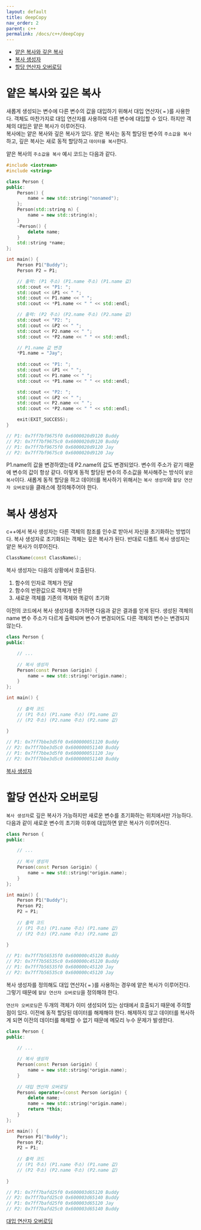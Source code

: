 ```yaml
---
layout: default
title: deepCopy
nav_order: 2
parent: c++ 
permalink: /docs/c++/deepCopy
---
```


* [얕은 복사와 깊은 복사](#얕은-복사와-깊은-복사)
* [복사 생성자](#복사-생성자)
* [할당 연산자 오버로딩](#할당-연산자-오버로딩)

# 얕은 복사와 깊은 복사

새롭게 생성되는 변수에 다른 변수의 값을 대입하기 위해서 대입 연산자( `=` )를 사용한다. 객체도 마찬가지로 대입 연산자를 사용하여 다른 변수에 대입할 수 있다. 하지만 객체의 대입은 얕은 복사가 이루어진다.  
복사에는 얕은 복사와 깊은 복사가 있다. 얕은 복사는 동적 할당된 변수의 `주소값을 복사`하고, 깊은 복사는 새로 동적 할당하고 `데이터를 복사`한다.  

얕은 복사의 `주소값을 복사` 예시 코드는 다음과 같다. 

```cpp
#include <iostream>
#include <string>

class Person {
public:
    Person() {
        name = new std::string("nonamed");
    };
    Person(std::string n) {
        name = new std::string(n);
    }
	~Person() {
		delete name;
	}
    std::string	*name;
};

int main() {
    Person P1("Buddy");
    Person P2 = P1;

	// 출력: (P1 주소) (P1.name 주소) (P1.name 값)
	std::cout << "P1: ";
	std::cout << &P1 << " ";
	std::cout << P1.name << " ";
	std::cout << *P1.name << " " << std::endl;

	// 출력: (P2 주소) (P2.name 주소) (P2.name 값)
	std::cout << "P2: ";
	std::cout << &P2 << " ";
	std::cout << P2.name << " ";
	std::cout << *P2.name << " " << std::endl;

	// P1.name 값 변경
    *P1.name = "Jay";
	
	std::cout << "P1: ";
	std::cout << &P1 << " ";
	std::cout << P1.name << " ";
	std::cout << *P1.name << " " << std::endl;

	std::cout << "P2: ";
	std::cout << &P2 << " ";
	std::cout << P2.name << " ";
	std::cout << *P2.name << " " << std::endl;

    exit(EXIT_SUCCESS);
}

// P1: 0x7ff7bf9675f0 0x6000020d9120 Buddy 
// P2: 0x7ff7bf9675c0 0x6000020d9120 Buddy 
// P1: 0x7ff7bf9675f0 0x6000020d9120 Jay 
// P2: 0x7ff7bf9675c0 0x6000020d9120 Jay  
```  

P1.name의 값을 변경하였는데 P2.name의 값도 변경되었다. 변수의 주소가 같기 때문에 변수의 값이 항상 같다. 이렇게 동적 할당된 변수의 주소값을 복사해주는 방식이 `얕은 복사`이다. 새롭게 동적 할당을 하고 데이터를 복사하기 위해서는 `복사 생성자`와 `할당 연산자 오버로딩`을 클래스에 정의해주어야 한다.  


# 복사 생성자

c++에서 복사 생성자는 다른 객체의 참조를 인수로 받아서 자신을 초기화하는 방법이다. 복사 생성자로 초기화되는 객체는 깊은 복사가 된다. 반대로 디폴트 복사 생성자는 얕은 복사가 이루어진다.

```cpp
ClassName(const ClassName&);
```

복사 생성자는 다음의 상황에서 호출된다.  
1. 함수의 인자로 객체가 전달
2. 함수의 반환값으로 객체가 반환
3. 새로운 객체를 기존의 객체와 똑같이 초기화  

이전의 코드에서 복사 생성자를 추가하면 다음과 같은 결과를 얻게 된다. 생성된 객체의 name 변수 주소가 다르게 출력되며 변수가 변경되어도 다른 객체의 변수는 변경되지 않는다.  

```cpp
class Person {
public:

    // ...
	
	// 복사 생성자
	Person(const Person &origin) {
		name = new std::string(*origin.name);
	}
};

int	main() {
	
	// 출력 코드
	// (P1 주소) (P1.name 주소) (P1.name 값)
	// (P2 주소) (P2.name 주소) (P2.name 값)
	
}

// P1: 0x7ff7bbe3d5f0 0x600000051120 Buddy 
// P2: 0x7ff7bbe3d5c0 0x600000051140 Buddy 
// P1: 0x7ff7bbe3d5f0 0x600000051120 Jay 
// P2: 0x7ff7bbe3d5c0 0x600000051140 Buddy
```  

[복사 생성자](http://www.tcpschool.com/cpp/cpp_conDestructor_copyConstructor)  

# 할당 연산자 오버로딩

`복사 생성자`로 깊은 복사가 가능하지만 새로운 변수를 초기화하는 위치에서만 가능하다. 다음과 같이 새로운 변수의 초기화 이후에 대입하면 얕은 복사가 이루어진다.  

```cpp
class Person {
public:

    // ...
	
	// 복사 생성자
	Person(const Person &origin) {
		name = new std::string(*origin.name);
	}
};

int	main() {
	Person P1("Buddy");
    Person P2;
	P2 = P1;
	
	// 출력 코드
	// (P1 주소) (P1.name 주소) (P1.name 값)
	// (P2 주소) (P2.name 주소) (P2.name 값)
	
}

// P1: 0x7ff7b56535f0 0x600000c45120 Buddy 
// P2: 0x7ff7b56535c0 0x600000c45120 Buddy 
// P1: 0x7ff7b56535f0 0x600000c45120 Jay 
// P2: 0x7ff7b56535c0 0x600000c45120 Jay 
```  

복사 생성자를 정의해도 대입 연산자( `=` )를 사용하는 경우에 얕은 복사가 이루어진다. 그렇기 때문에 `할당 연산자 오버로딩`을 정의해야 한다.  

`연산자 오버로딩`은 두개의 객체가 이미 생성되어 있는 상태에서 호출되기 때문에 주의할 점이 있다. 이전에 동적 할당된 데이터를 해제해야 한다. 해제하지 않고 데이터를 복사하게 되면 이전의 데이터를 해제할 수 없기 때문에 메모리 누수 문제가 발생한다.  

```cpp
class Person {
public:

    // ...
	
	// 복사 생성자
	Person(const Person &origin) {
		name = new std::string(*origin.name);
	}
	
	// 대입 연산자 오버로딩
	Person& operator=(const Person &origin) {
		delete name;
		name = new std::string(*origin.name);
		return *this;
	}
};

int	main() {
	Person P1("Buddy");
    Person P2;
	P2 = P1;
	
	// 출력 코드
	// (P1 주소) (P1.name 주소) (P1.name 값)
	// (P2 주소) (P2.name 주소) (P2.name 값)
	
}

// P1: 0x7ff7bafd25f0 0x600003d65120 Buddy 
// P2: 0x7ff7bafd25c0 0x600003d65140 Buddy 
// P1: 0x7ff7bafd25f0 0x600003d65120 Jay 
// P2: 0x7ff7bafd25c0 0x600003d65140 Buddy 
```  

[대입 연산자 오버로딩](https://musket-ade.tistory.com/entry/C-%EB%8C%80%EC%9E%85-%EC%97%B0%EC%82%B0%EC%9E%90-%EC%98%A4%EB%B2%84%EB%A1%9C%EB%94%A9)

